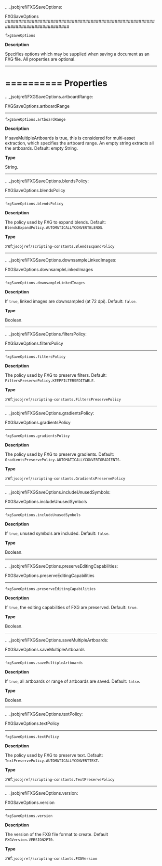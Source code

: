.. _jsobjref/FXGSaveOptions:

FXGSaveOptions
################################################################################

``fxgSaveOptions``

**Description**

Specifies options which may be supplied when saving a document as an FXG file. All properties are optional.

----

==========
Properties
==========

.. _jsobjref/FXGSaveOptions.artboardRange:

FXGSaveOptions.artboardRange
********************************************************************************

``fxgSaveOptions.artboardRange``

**Description**

If saveMultipleArtboards is true, this is considered for multi-asset extraction, which specifies the artboard range. An empty string extracts all the artboards. Default: empty String.

**Type**

String.

----

.. _jsobjref/FXGSaveOptions.blendsPolicy:

FXGSaveOptions.blendsPolicy
********************************************************************************

``fxgSaveOptions.blendsPolicy``

**Description**

The policy used by FXG to expand blends. Default: ``BlendsExpandPolicy.AUTOMATICALLYCONVERTBLENDS``.

**Type**

:ref:`jsobjref/scripting-constants.BlendsExpandPolicy`

----

.. _jsobjref/FXGSaveOptions.downsampleLinkedImages:

FXGSaveOptions.downsampleLinkedImages
********************************************************************************

``fxgSaveOptions.downsampleLinkedImages``

**Description**

If ``true``, linked images are downsampled (at 72 dpi). Default: ``false``.

**Type**

Boolean.

----

.. _jsobjref/FXGSaveOptions.filtersPolicy:

FXGSaveOptions.filtersPolicy
********************************************************************************

``fxgSaveOptions.filtersPolicy``

**Description**

The policy used by FXG to preserve filters. Default: ``FiltersPreservePolicy.KEEPFILTERSEDITABLE``.

**Type**

:ref:`jsobjref/scripting-constants.FiltersPreservePolicy`

----

.. _jsobjref/FXGSaveOptions.gradientsPolicy:

FXGSaveOptions.gradientsPolicy
********************************************************************************

``fxgSaveOptions.gradientsPolicy``

**Description**

The policy used by FXG to preserve gradients. Default: ``GradientsPreservePolicy.AUTOMATICALLYCONVERTGRADIENTS``.

**Type**

:ref:`jsobjref/scripting-constants.GradientsPreservePolicy`

----

.. _jsobjref/FXGSaveOptions.includeUnusedSymbols:

FXGSaveOptions.includeUnusedSymbols
********************************************************************************

``fxgSaveOptions.includeUnusedSymbols``

**Description**

If ``true``, unused symbols are included. Default: ``false``.

**Type**

Boolean.

----

.. _jsobjref/FXGSaveOptions.preserveEditingCapabilities:

FXGSaveOptions.preserveEditingCapabilities
********************************************************************************

``fxgSaveOptions.preserveEditingCapabilities``

**Description**

If ``true``, the editing capabilities of FXG are preserved. Default: ``true``.

**Type**

Boolean.

----

.. _jsobjref/FXGSaveOptions.saveMultipleArtboards:

FXGSaveOptions.saveMultipleArtboards
********************************************************************************

``fxgSaveOptions.saveMultipleArtboards``

**Description**

If ``true``, all artboards or range of artboards are saved. Default: ``false``.

**Type**

Boolean.

----

.. _jsobjref/FXGSaveOptions.textPolicy:

FXGSaveOptions.textPolicy
********************************************************************************

``fxgSaveOptions.textPolicy``

**Description**

The policy used by FXG to preserve text. Default: ``TextPreservePolicy.AUTOMATICALLYCONVERTTEXT``.

**Type**

:ref:`jsobjref/scripting-constants.TextPreservePolicy`

----

.. _jsobjref/FXGSaveOptions.version:

FXGSaveOptions.version
********************************************************************************

``fxgSaveOptions.version``

**Description**

The version of the FXG file format to create. Default ``FXGVersion.VERSION2PT0``.

**Type**

:ref:`jsobjref/scripting-constants.FXGVersion`

